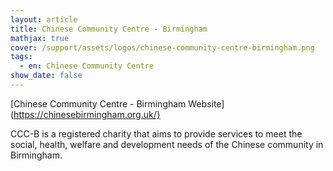```yaml
---
layout: article
title: Chinese Community Centre - Birmingham
mathjax: true
cover: /support/assets/logos/chinese-community-centre-birmingham.png
tags:
  - en: Chinese Community Centre
show_date: false
---
```


[Chinese Community Centre - Birmingham Website](https://chinesebirmingham.org.uk/}

CCC-B is a registered charity that aims to provide services to meet the social, health, welfare and development needs of the Chinese community in Birmingham.

